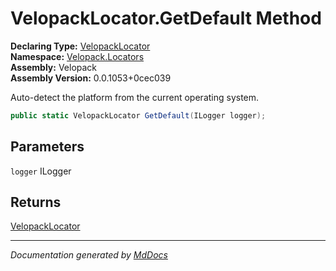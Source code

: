 ﻿<!--  
  <auto-generated>   
    The contents of this file were generated by a tool.  
    Changes to this file may be list if the file is regenerated  
  </auto-generated>   
-->

# VelopackLocator.GetDefault Method

**Declaring Type:** [VelopackLocator](../index.md)  
**Namespace:** [Velopack.Locators](../../index.md)  
**Assembly:** Velopack  
**Assembly Version:** 0.0.1053+0cec039

Auto\-detect the platform from the current operating system.

```csharp
public static VelopackLocator GetDefault(ILogger logger);
```

## Parameters

`logger`  ILogger

## Returns

[VelopackLocator](../index.md)

___

*Documentation generated by [MdDocs](https://github.com/ap0llo/mddocs)*
